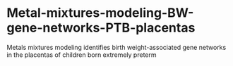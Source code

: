# Metal-mixtures-modeling-BW-gene-networks-PTB-placentas
Metals mixtures modeling identifies birth weight-associated gene networks in the placentas of children born extremely preterm
